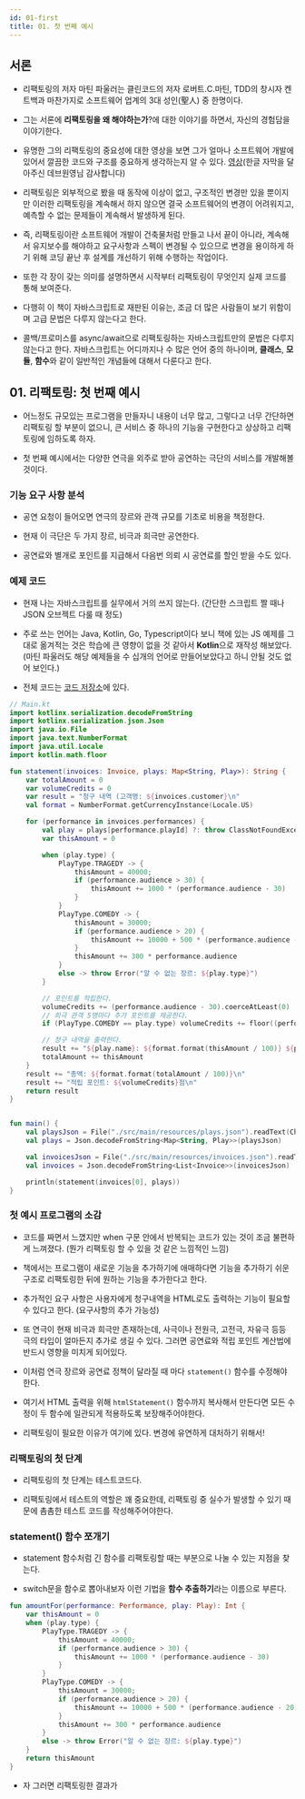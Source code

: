 ```yaml
---
id: 01-first
title: 01. 첫 번째 예시
---
```


## 서론

- 리팩토링의 저자 마틴 파울러는 클린코드의 저자 로버트.C.마틴, TDD의 창시자 켄트백과 마찬가지로 소프트웨어 업계의 3대 성인(聖人) 중 한명이다.

- 그는 서론에 **리팩토링을 왜 해야하는가**?에 대한 이야기를 하면서, 자신의 경험담을 이야기한다.

- 유명한 그의 리팩토링의 중요성에 대한 영상을 보면 그가 얼마나 소프트웨어 개발에 있어서 깔끔한 코드와 구조를 중요하게 생각하는지 알 수 있다. [영상](https://www.youtube.com/watch?v=mNPpfB8JSIU)(한글 자막을 달아주신 데브원영님 감사합니다)

- 리팩토링은 외부적으로 봤을 때 동작에 이상이 없고, 구조적인 변경만 있을 뿐이지만 이러한 리팩토링을 계속해서 하지 않으면 결국 소프트웨어의 변경이 어려워지고, 예측할 수 없는 문제들이 계속해서 발생하게 된다.

- 즉, 리팩토링이란 소프트웨어 개발이 건축물처럼 만들고 나서 끝이 아니라, 계속해서 유지보수를 해야하고 요구사항과 스펙이 변경될 수 있으므로 변경을 용이하게 하기 위해 코딩 끝난 후 설계를 개선하기 위해 수행하는 작업이다.

- 또한 각 장이 갖는 의미를 설명하면서 시작부터 리팩토링이 무엇인지 실제 코드를 통해 보여준다.

- 다행히 이 책이 자바스크립트로 재판된 이유는, 조금 더 많은 사람들이 보기 위함이며 고급 문법은 다루지 않는다고 한다.

- 콜백/프로미스를 async/await으로 리팩토링하는 자바스크립트만의 문법은 다루지않는다고 한다. 자바스크립트는 어디까지나 수 많은 언어 중의 하나이며, **클래스**, **모듈**, **함수**와 같이 일반적인 개념들에 대해서 다룬다고 한다.

## 01. 리팩토링: 첫 번째 예시

- 어느정도 규모있는 프로그램을 만들자니 내용이 너무 많고, 그렇다고 너무 간단하면 리팩토링 할 부분이 없으니, 큰 서비스 중 하나의 기능을 구현한다고 상상하고 리팩토링에 임하도록 하자.

- 첫 번째 예시에서는 다양한 연극을 외주로 받아 공연하는 극단의 서비스를 개발해볼 것이다.

### 기능 요구 사항 분석

- 공연 요청이 들어오면 연극의 장르와 관객 규모를 기초로 비용을 책정한다.

- 현재 이 극단은 두 가지 장르, 비극과 희극만 공연한다. 

- 공연료와 별개로 포인트를 지급해서 다음번 의뢰 시 공연료를 할인 받을 수도 있다.

### 예제 코드

- 현재 나는 자바스크립트를 실무에서 거의 쓰지 않는다. (간단한 스크립트 짤 때나 JSON 오브젝트 다룰 때 정도)

- 주로 쓰는 언어는 Java, Kotlin, Go, Typescript이다 보니 책에 있는 JS 예제를 그대로 옮겨적는 것은 학습에 큰 영향이 없을 것 같아서 **Kotlin**으로 재작성 해보았다. (마틴 파울러도 해당 예제들을 수 십개의 언어로 만들어보았다고 하니 안될 것도 없어 보인다.)

- 전체 코드는 [코드 저장소](https://github.com/minkukjo/refactoring)에 있다.

```kotlin
// Main.kt
import kotlinx.serialization.decodeFromString
import kotlinx.serialization.json.Json
import java.io.File
import java.text.NumberFormat
import java.util.Locale
import kotlin.math.floor

fun statement(invoices: Invoice, plays: Map<String, Play>): String {
    var totalAmount = 0
    var volumeCredits = 0
    var result = "청구 내역 (고객명: ${invoices.customer}\n"
    val format = NumberFormat.getCurrencyInstance(Locale.US)

    for (performance in invoices.performances) {
        val play = plays[performance.playId] ?: throw ClassNotFoundException("should be exist")
        var thisAmount = 0

        when (play.type) {
            PlayType.TRAGEDY -> {
                thisAmount = 40000;
                if (performance.audience > 30) {
                    thisAmount += 1000 * (performance.audience - 30)
                }
            }
            PlayType.COMEDY -> {
                thisAmount = 30000;
                if (performance.audience > 20) {
                    thisAmount += 10000 + 500 * (performance.audience - 20)
                }
                thisAmount += 300 * performance.audience
            }
            else -> throw Error("알 수 없는 장르: ${play.type}")
        }

        // 포인트를 적립한다.
        volumeCredits += (performance.audience - 30).coerceAtLeast(0)
        // 희극 관객 5명마다 추가 포인트를 제공한다.
        if (PlayType.COMEDY == play.type) volumeCredits += floor((performance.audience / 5).toDouble()).toInt()

        // 청구 내역을 출력한다.
        result += "${play.name}: ${format.format(thisAmount / 100)} ${performance.audience}석\n"
        totalAmount += thisAmount
    }
    result += "총액: ${format.format(totalAmount / 100)}\n"
    result += "적립 포인트: ${volumeCredits}점\n"
    return result
}


fun main() {
    val playsJson = File("./src/main/resources/plays.json").readText(Charsets.UTF_8)
    val plays = Json.decodeFromString<Map<String, Play>>(playsJson)

    val invoicesJson = File("./src/main/resources/invoices.json").readText(Charsets.UTF_8)
    val invoices = Json.decodeFromString<List<Invoice>>(invoicesJson)

    println(statement(invoices[0], plays))
}

```

### 첫 예시 프로그램의 소감

- 코드를 짜면서 느꼈지만 when 구문 안에서 반복되는 코드가 있는 것이 조금 불편하게 느껴졌다. (뭔가 리팩토링 할 수 있을 것 같은 느낌적인 느낌)

- 책에서는 프로그램이 새로운 기능을 추가하기에 애매하다면 기능을 추가하기 쉬운 구조로 리팩토링한 뒤에 원하는 기능을 추가한다고 한다.

- 추가적인 요구 사항은 사용자에게 청구내역을 HTML로도 출력하는 기능이 필요할 수 있다고 한다. (요구사항의 추가 가능성)

- 또 연극이 현재 비극과 희극만 존재하는데, 사극이나 전원극, 고전극, 자유극 등등 극의 타입이 얼마든지 추가로 생길 수 있다.  그러면 공연료와 적립 포인트 계산법에 반드시 영향을 미치게 되어있다.

- 이처럼 연극 장르와 공연료 정책이 달라질 때 마다 `statement()` 함수를 수정해야 한다.

- 여기서 HTML 출력을 위해 `htmlStatement()` 함수까지 복사해서 만든다면 모든 수정이 두 함수에 일관되게 적용하도록 보장해주어야한다.

- 리팩토링이 필요한 이유가 여기에 있다. 변경에 유연하게 대처하기 위해서!

### 리팩토링의 첫 단계

- 리팩토링의 첫 단계는 테스트코드다.

- 리팩토링에서 테스트의 역할은 꽤 중요한데, 리팩토링 중 실수가 발생할 수 있기 때문에 촘촘한 테스트 코드를 작성해주어야한다.

### statement() 함수 쪼개기

- statement 함수처럼 긴 함수를 리팩토링할 때는 부분으로 나눌 수 있는 지점을 찾는다.

- switch문을 함수로 뽑아내보자 이런 기법을 **함수 추출하기**라는 이름으로 부른다.

```kotlin
fun amountFor(performance: Performance, play: Play): Int {
    var thisAmount = 0
    when (play.type) {
        PlayType.TRAGEDY -> {
            thisAmount = 40000;
            if (performance.audience > 30) {
                thisAmount += 1000 * (performance.audience - 30)
            }
        }
        PlayType.COMEDY -> {
            thisAmount = 30000;
            if (performance.audience > 20) {
                thisAmount += 10000 + 500 * (performance.audience - 20)
            }
            thisAmount += 300 * performance.audience
        }
        else -> throw Error("알 수 없는 장르: ${play.type}")
    }
    return thisAmount
}
```

- 자 그러면 리팩토링한 결과가 